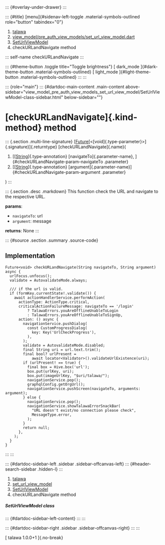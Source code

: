 ::: {#overlay-under-drawer}
:::

::: {#title}
[menu]{#sidenav-left-toggle .material-symbols-outlined role="button"
tabindex="0"}

1.  [talawa](../../index.html)
2.  [view_model/pre_auth_view_models/set_url_view_model.dart](../../view_model_pre_auth_view_models_set_url_view_model/)
3.  [SetUrlViewModel](../../view_model_pre_auth_view_models_set_url_view_model/SetUrlViewModel-class.html)
4.  checkURLandNavigate method

::: self-name
checkURLandNavigate
:::

::: {#theme-button .toggle title="Toggle brightness"}
[ dark_mode ]{#dark-theme-button .material-symbols-outlined} [
light_mode ]{#light-theme-button .material-symbols-outlined}
:::
:::

::: {role="main"}
::: {#dartdoc-main-content .main-content above-sidebar="view_model_pre_auth_view_models_set_url_view_model/SetUrlViewModel-class-sidebar.html" below-sidebar=""}
<div>

# [checkURLandNavigate]{.kind-method} method

</div>

::: {.section .multi-line-signature}
[[Future](https://api.flutter.dev/flutter/dart-core/Future-class.html)[\<[void]{.type-parameter}\>]{.signature}]{.returntype}
[checkURLandNavigate]{.name}(

1.  [[[String](https://api.flutter.dev/flutter/dart-core/String-class.html)]{.type-annotation}
    [navigateTo]{.parameter-name},
    ]{#checkURLandNavigate-param-navigateTo .parameter}
2.  [[[String](https://api.flutter.dev/flutter/dart-core/String-class.html)]{.type-annotation}
    [argument]{.parameter-name}]{#checkURLandNavigate-param-argument
    .parameter}

)
:::

::: {.section .desc .markdown}
This function check the URL and navigate to the respective URL.

**params**:

-   `navigateTo`: url
-   `argument`: message

**returns**: None
:::

::: {#source .section .summary .source-code}
## Implementation

``` language-dart
Future<void> checkURLandNavigate(String navigateTo, String argument) async {
  urlFocus.unfocus();
  validate = AutovalidateMode.always;

  /// if the url is valid.
  if (formKey.currentState!.validate()) {
    await actionHandlerService.performAction(
      actionType: ActionType.critical,
      criticalActionFailureMessage: navigateTo == '/login'
          ? TalawaErrors.youAreOfflineUnableToLogin
          : TalawaErrors.youAreOfflineUnableToSignUp,
      action: () async {
        navigationService.pushDialog(
          const CustomProgressDialog(
            key: Key('UrlCheckProgress'),
          ),
        );
        validate = AutovalidateMode.disabled;
        final String uri = url.text.trim();
        final bool? urlPresent =
            await locator<Validator>().validateUrlExistence(uri);
        if (urlPresent! == true) {
          final box = Hive.box('url');
          box.put(urlKey, uri);
          box.put(imageUrlKey, "$uri/talawa/");
          navigationService.pop();
          graphqlConfig.getOrgUrl();
          navigationService.pushScreen(navigateTo, arguments: argument);
        } else {
          navigationService.pop();
          navigationService.showTalawaErrorSnackBar(
            "URL doesn't exist/no connection please check",
            MessageType.error,
          );
        }
        return null;
      },
    );
  }
}
```
:::
:::

::: {#dartdoc-sidebar-left .sidebar .sidebar-offcanvas-left}
::: {#header-search-sidebar .hidden-l}
:::

1.  [talawa](../../index.html)
2.  [set_url_view_model](../../view_model_pre_auth_view_models_set_url_view_model/)
3.  [SetUrlViewModel](../../view_model_pre_auth_view_models_set_url_view_model/SetUrlViewModel-class.html)
4.  checkURLandNavigate method

##### SetUrlViewModel class

::: {#dartdoc-sidebar-left-content}
:::
:::

::: {#dartdoc-sidebar-right .sidebar .sidebar-offcanvas-right}
:::
:::

[ talawa 1.0.0+1 ]{.no-break}
